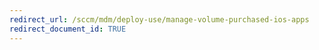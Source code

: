 ```yaml
---
redirect_url: /sccm/mdm/deploy-use/manage-volume-purchased-ios-apps
redirect_document_id: TRUE
---
```

